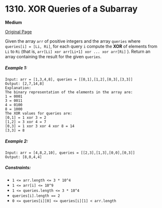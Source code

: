 # 1310. XOR Queries of a Subarray

**Medium**

[Original Page](https://leetcode.com/problems/xor-queries-of-a-subarray/)

Given the array `arr` of positive integers and the array `queries` where `queries[i] = [Li, Ri]`, for each query `i` compute the __XOR__ of elements from `Li` to `Ri` (that is, `arr[Li] xor arr[Li+1] xor ... xor arr[Ri]` ). Return an array containing the result for the given `queries`.

##### Example 1:
```
Input: arr = [1,3,4,8], queries = [[0,1],[1,2],[0,3],[3,3]]
Output: [2,7,14,8] 
Explanation: 
The binary representation of the elements in the array are:
1 = 0001 
3 = 0011 
4 = 0100 
8 = 1000 
The XOR values for queries are:
[0,1] = 1 xor 3 = 2 
[1,2] = 3 xor 4 = 7 
[0,3] = 1 xor 3 xor 4 xor 8 = 14 
[3,3] = 8
```

##### Example 2:
```
Input: arr = [4,8,2,10], queries = [[2,3],[1,3],[0,0],[0,3]]
Output: [8,0,4,4]
```

##### Constraints:
- `1 <= arr.length <= 3 * 10^4`
- `1 <= arr[i] <= 10^9`
- `1 <= queries.length <= 3 * 10^4`
- `queries[i].length == 2`
- `0 <= queries[i][0] <= queries[i][1] < arr.length`
